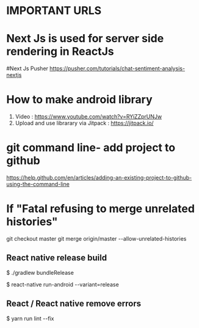 # IMPORTANT URLS

# Next Js is used for server side rendering in ReactJs
#Next Js Pusher
https://pusher.com/tutorials/chat-sentiment-analysis-nextjs

# How to make android library
1. Video : https://www.youtube.com/watch?v=RYiZZprUNJw
2. Upload and use librarary via Jitpack : https://jitpack.io/

# git command line- add project to github
https://help.github.com/en/articles/adding-an-existing-project-to-github-using-the-command-line

# If "Fatal refusing to merge unrelated histories"
git checkout master
git merge origin/master --allow-unrelated-histories

## React native release build

$ ./gradlew bundleRelease

$ react-native run-android --variant=release

## React / React native remove errors 

$ yarn run lint --fix
